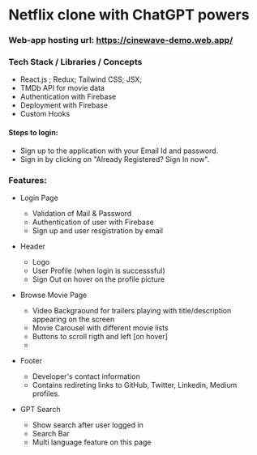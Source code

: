 # Netflix clone with ChatGPT powers

### Web-app hosting url: https://cinewave-demo.web.app/

### Tech Stack / Libraries / Concepts
- React.js ; Redux; Tailwind CSS; JSX; 
- TMDb API for movie data
- Authentication with Firebase
- Deployment with Firebase
- Custom Hooks

#### Steps to login:
- Sign up to the application with your Email Id and password.
- Sign in by clicking on "Already Registered? Sign In now".

### Features:

- Login Page
    - Validation of Mail & Password
    - Authentication of user with Firebase
    - Sign up and user resgistration by email

- Header
    - Logo
    - User Profile (when login is successsful)
    - Sign Out on hover on the profile picture

- Browse Movie Page
    - Video Backgraound for trailers playing with title/description appearing on the screen
    - Movie Carousel with different movie lists
    - Buttons to scroll rigth and left [on hover]
    -

- Footer   
    - Developer's contact information
    - Contains redireting links to GitHub, Twitter, Linkedin, Medium profiles.

- GPT Search 
    - Show search after user logged in
    - Search Bar
    - Multi language feature on this page



